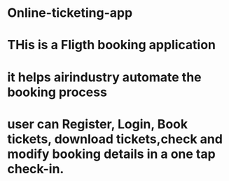 # Online-ticketing-app
# THis is a Fligth booking application
# it helps airindustry automate the booking process
# user can Register, Login, Book tickets, download tickets,check and modify booking details in a one tap check-in.
